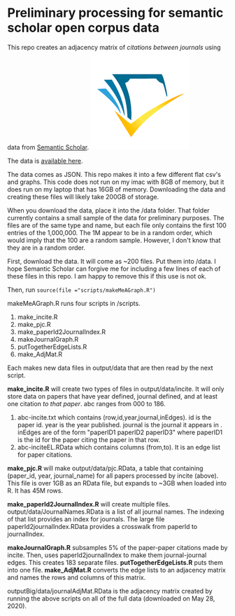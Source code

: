 # Preliminary processing for semantic scholar open corpus data

This repo creates an adjacency matrix of *citations between journals* using data from [Semantic Scholar](https://www.semanticscholar.org/).  ![](semanticScholarLogo.png)
     
The data is [available here](http://s2-public-api-prod.us-west-2.elasticbeanstalk.com/corpus/). 

The data comes as JSON.  This repo makes it into a few different flat csv's and graphs. This code does not run on my imac with 8GB of memory, but it does run on my laptop that has 16GB of memory. Downloading the data and creating these files will likely take 200GB of storage.  

When you download the data, place it into the /data folder.  That folder currently contains a small sample of the data for preliminary purposes.  The files are of the same type and name, but each file only contains the first 100 entries of the 1,000,000. The 1M appear to be in a random order, which would imply that the 100 are a random sample.  However, I don't know that they are in a random order.  


First, download the data.  It will come as ~200 files. Put them into /data.  I hope Semantic Scholar can forgive me for including a few lines of each of these files in this repo.  I am happy to remove this if this use is not ok. 

Then, run ```source(file ="scripts/makeMeAGraph.R")```

makeMeAGraph.R runs four scripts in /scripts.  

1) make_incite.R
2) make_pjc.R  
3) make_paperId2JournalIndex.R
4) makeJournalGraph.R   
5) putTogetherEdgeLists.R   
6) make_AdjMat.R  

Each makes new data files in output/data that are then read by the next script.  

**make_incite.R** will create two types of files in output/data/incite.  It will only store data on papers that have year defined, journal defined, and at least one citation *to that paper*.  abc ranges from 000 to 186. 

1)  abc-incite.txt which contains (row,id,year,journal,inEdges). id is the paper id. year is the year published.  journal is the journal it appears in .  inEdges are of the form "paperID1 paperID2 paperID3" where paperID1 is the id for the paper citing the paper in that row. 
2)  abc-inciteEL.RData which contains columns (from,to). It is an edge list for paper citations. 


**make_pjc.R** will make output/data/pjc.RData, a table that containing (paper_id, year, journal_name) for all papers processed by incite (above). This file is over 1GB as an RData file, but expands to ~3GB when loaded into R. It has 45M rows.  

**make_paperId2JournalIndex.R** will create multiple files. output/data/JournalNames.RData is a list of all journal names.  The indexing of that list provides an index for journals. The large file paperId2journalIndex.RData provides a crosswalk from paperId to journalIndex. 

**makeJournalGraph.R** subsamples 5% of the paper-paper citations made by incite.  Then, uses paperId2journalIndex to make them journal-journal edges.  This creates 183 separate files.  **putTogetherEdgeLists.R** puts them into one file.  **make_AdjMat.R** converts the edge lists to an adjacency matrix and names the rows and columns of this matrix.  

outputBig/data/journalAdjMat.RData is the adjacency matrix created by running the above scripts on all of the full data (downloaded on May 28, 2020).




